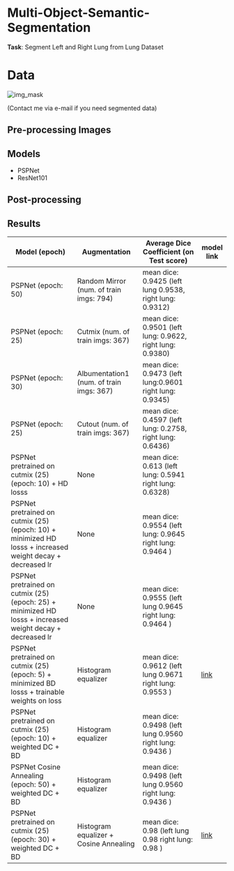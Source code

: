 # Multi-Object-Semantic-Segmentation

**Task**: Segment Left and Right Lung from Lung Dataset

# Data
![img_mask](https://user-images.githubusercontent.com/48243487/178134605-5ad3dcfd-fabe-40f8-b654-49ed43f70586.JPG)

(Contact me via e-mail if you need segmented data)

## Pre-processing Images



## Models
- PSPNet
- ResNet101


## Post-processing

## Results

| Model (epoch) | Augmentation  | Average Dice Coefficient (on Test score) | model link |
| -------------| ------------- | ------------- |------------- |
| PSPNet (epoch: 50) | Random Mirror (num. of train imgs: 794)  | mean dice: 0.9425 (left lung 0.9538, right lung: 0.9312)  ||
| PSPNet (epoch: 25) | Cutmix (num. of train imgs: 367) | mean dice:  0.9501 (left lung: 0.9622, right lung: 0.9380) ||
| PSPNet (epoch: 30)  | Albumentation1 (num. of train imgs: 367)  | mean dice: 0.9473 (left lung:0.9601 right lung: 0.9345)  ||
| PSPNet (epoch: 25)  | Cutout (num. of train imgs: 367)  | mean dice: 0.4597 (left lung: 0.2758, right lung: 0.6436)  ||
| PSPNet pretrained on cutmix (25) (epoch: 10) + HD losss  | None  | mean dice: 0.613  (left lung: 0.5941 right lung: 0.6328)||
| PSPNet pretrained on cutmix (25) (epoch: 10) + minimized HD losss + increased weight decay + decreased lr | None  | mean dice: 0.9554 (left lung: 0.9645 right lung: 0.9464 ) ||
| PSPNet pretrained on cutmix (25) (epoch: 25) + minimized HD losss + increased weight decay + decreased lr | None  | mean dice: 0.9555 (left lung 0.9645 right lung: 0.9464 ) ||
| PSPNet pretrained on cutmix (25) (epoch: 5) + minimized BD losss + trainable weights on loss | Histogram equalizer | mean dice: 0.9612 (left lung 0.9671 right lung: 0.9553 ) | [link](https://drive.google.com/file/d/1fRMiIs_Zr4sttBKXyLjqcyIGA5in-MBf/view?usp=sharing) |
| PSPNet pretrained on cutmix (25) (epoch: 10) + weighted DC + BD| Histogram equalizer | mean dice: 0.9498 (left lung 0.9560 right lung: 0.9436 )  ||
| PSPNet Cosine Annealing (epoch: 50) + weighted DC + BD| Histogram equalizer| mean dice: 0.9498 (left lung 0.9560 right lung: 0.9436 ) ||
| PSPNet pretrained on cutmix (25) (epoch: 30) + weighted DC + BD| Histogram equalizer + Cosine Annealing| mean dice: 0.98 (left lung 0.98 right lung: 0.98 ) |[link](https://drive.google.com/file/d/10_oTVDqIdSfH2eoml8gqS6XgmamkCTBF/view?usp=sharing)|
